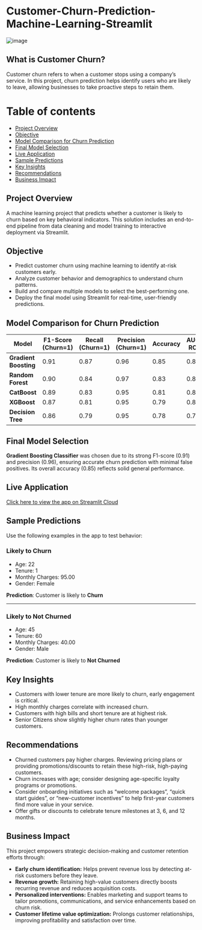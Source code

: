 # Customer-Churn-Prediction-Machine-Learning-Streamlit
![image](https://github.com/user-attachments/assets/e36b8886-0a41-4dda-9cec-6dfc8bb9619a)
## What is  Customer Churn?
Customer churn refers to when a customer stops using a company’s service. In this project, churn prediction helps identify users who are likely to leave, allowing businesses to take proactive steps to retain them.
# Table of contents
- [Project Overview](project-overview)
- [Objective](objective)
- [Model Comparison for Churn Prediction](model-comparison-for-churn-prediction)
- [Final Model Selection](final-model-selection)
- [Live Application](live-application)
- [Sample Predictions](sample-predictions)
- [Key Insights](key-insights)
- [Recommendations](recommendations)
- [Business Impact](business-impact)
## Project Overview
A machine learning project that predicts whether a customer is likely to churn based on key behavioral indicators. This solution includes an end-to-end pipeline from data cleaning and model training to interactive deployment via Streamlit.
## Objective
* Predict customer churn using machine learning to identify at-risk customers early.
* Analyze customer behavior and demographics to understand churn patterns.
* Build and compare multiple models to select the best-performing one.
* Deploy the final model using Streamlit for real-time, user-friendly predictions.
## Model Comparison for Churn Prediction
| Model                 | F1-Score (Churn=1) | Recall (Churn=1) | Precision (Churn=1) | Accuracy | AUC-ROC  |
| --------------------- | ------------------ | ---------------- | ------------------- | -------- | -------- |
| **Gradient Boosting** | 0.91               | 0.87             | 0.96                | 0.85     | 0.85     |
| **Random Forest**     | 0.90               | 0.84             | 0.97                | 0.83     | 0.86     |
| **CatBoost**          | 0.89               | 0.83             | 0.95                | 0.81     | 0.84     |
| **XGBoost**           | 0.87               | 0.81             | 0.95                | 0.79     | 0.84     |
| **Decision Tree**     | 0.86               | 0.79             | 0.95                | 0.78     | 0.78     |

## Final Model Selection
**Gradient Boosting Classifier** was chosen due to its strong F1-score (0.91) and precision (0.96), ensuring accurate churn prediction with minimal false positives. Its overall accuracy (0.85) reflects solid general performance.
## Live Application
[Click here to view the app on Streamlit Cloud](https://customer-churn-prediction-machine-learning-app-qx8zr32djftfbyz.streamlit.app/)
 ## Sample Predictions
Use the following examples in the app to test behavior:
### Likely to Churn
- Age: 22  
- Tenure: 1  
- Monthly Charges: 95.00  
- Gender: Female
  
**Prediction**: Customer is likely to **Churn**

----
### Likely to Not Churned
- Age: 45  
- Tenure: 60  
- Monthly Charges: 40.00    
- Gender: Male
  
**Prediction**: Customer is likely to **Not Churned**
## Key Insights
* Customers with lower tenure  are more likely to churn, early engagement is critical.
* High monthly charges correlate with increased churn.
* Customers with high bills and short tenure are at highest risk.
* Senior Citizens show slightly higher churn rates than younger customers.
## Recommendations
* Churned customers pay higher charges. Reviewing pricing plans or providing promotions/discounts to retain these high-risk, high-paying customers.
* Churn increases with age; consider designing age-specific loyalty programs or promotions.
* Consider onboarding initiatives such as “welcome packages”, “quick start guides”, or “new-customer incentives” to help first-year customers find more value in your service.
* Offer gifts or discounts to celebrate tenure milestones at 3, 6, and 12 months.
## Business Impact
 This project empowers strategic decision-making and customer retention efforts through:
- **Early churn identification:** Helps prevent revenue loss by detecting at-risk customers before they leave.
- **Revenue growth:** Retaining high-value customers directly boosts recurring revenue and reduces acquisition costs.
- **Personalized interventions:** Enables marketing and support teams to tailor promotions, communications, and service enhancements based on churn risk.
- **Customer lifetime value optimization:** Prolongs customer relationships, improving profitability and satisfaction over time.
